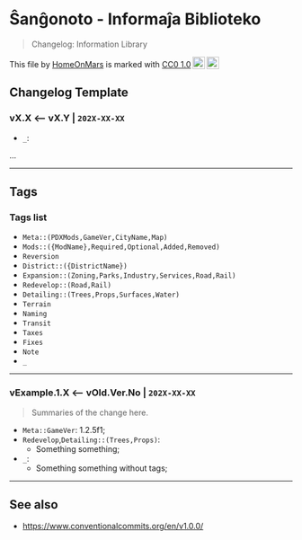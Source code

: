 Ŝanĝonoto - Informaĵa Biblioteko
===============================================================================

> Changelog: Information Library

<!-- markdownlint-disable-next-line no-inline-html line-length -->
 <p xmlns:cc="http://creativecommons.org/ns#" >This file by <a rel="cc:attributionURL dct:creator" property="cc:attributionName" href="https://github.com/HomeOnMars">HomeOnMars</a> is marked with <a href="https://creativecommons.org/publicdomain/zero/1.0/?ref=chooser-v1" target="_blank" rel="license noopener noreferrer" style="display:inline-block;">CC0 1.0<img style="height:22px!important;margin-left:3px;vertical-align:text-bottom;" src="https://mirrors.creativecommons.org/presskit/icons/cc.svg?ref=chooser-v1" alt=""><img style="height:22px!important;margin-left:3px;vertical-align:text-bottom;" src="https://mirrors.creativecommons.org/presskit/icons/zero.svg?ref=chooser-v1" alt=""></a></p>

Changelog Template
-------------------------------------------------------------------------------

### vX.X <-- vX.Y | `202X-XX-XX`

> 

- `_`: 

... 

-------------------------------------------------------------------------------

Tags
-------------------------------------------------------------------------------

### Tags list

- `Meta::(PDXMods,GameVer,CityName,Map)`
- `Mods::({ModName},Required,Optional,Added,Removed)`
- `Reversion`
- `District::({DistrictName})`
- `Expansion::(Zoning,Parks,Industry,Services,Road,Rail)`
- `Redevelop::(Road,Rail)`
- `Detailing::(Trees,Props,Surfaces,Water)`
- `Terrain`
- `Naming`
- `Transit`
- `Taxes`
- `Fixes`
- `Note`
- `_`

-------------------------------------------------------------------------------

### vExample.1.X <-- vOld.Ver.No | `202X-XX-XX`

> Summaries of the change here.

- `Meta::GameVer`: 1.2.5f1;
- `Redevelop`,`Detailing::(Trees,Props)`:
  - Something something;
- `_`:
  - Something something without tags;

-------------------------------------------------------------------------------

See also
-------------------------------------------------------------------------------

- <https://www.conventionalcommits.org/en/v1.0.0/>
